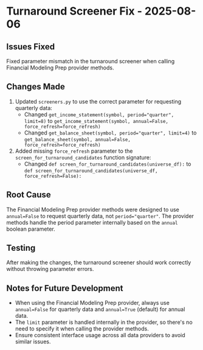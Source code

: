# Turnaround Screener Fix - 2025-08-06

## Issues Fixed
Fixed parameter mismatch in the turnaround screener when calling Financial Modeling Prep provider methods.

## Changes Made
1. Updated `screeners.py` to use the correct parameter for requesting quarterly data:
   - Changed `get_income_statement(symbol, period="quarter", limit=8)` to `get_income_statement(symbol, annual=False, force_refresh=force_refresh)`
   - Changed `get_balance_sheet(symbol, period="quarter", limit=4)` to `get_balance_sheet(symbol, annual=False, force_refresh=force_refresh)`
2. Added missing `force_refresh` parameter to the `screen_for_turnaround_candidates` function signature:
   - Changed `def screen_for_turnaround_candidates(universe_df):` to `def screen_for_turnaround_candidates(universe_df, force_refresh=False):`

## Root Cause
The Financial Modeling Prep provider methods were designed to use `annual=False` to request quarterly data, not `period="quarter"`. The provider methods handle the period parameter internally based on the `annual` boolean parameter.

## Testing
After making the changes, the turnaround screener should work correctly without throwing parameter errors.

## Notes for Future Development
- When using the Financial Modeling Prep provider, always use `annual=False` for quarterly data and `annual=True` (default) for annual data.
- The `limit` parameter is handled internally in the provider, so there's no need to specify it when calling the provider methods.
- Ensure consistent interface usage across all data providers to avoid similar issues.
